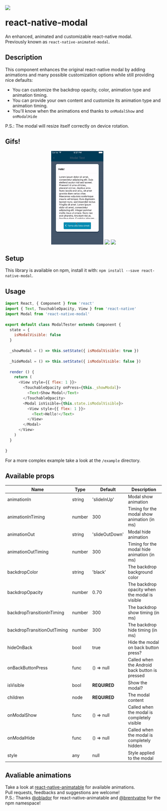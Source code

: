 <img src="https://github.com/react-native-community/react-native-modal/raw/master/extras/react-native-modal-logo.png" width="130" align="left" /> 

# react-native-modal
An enhanced, animated and customizable react-native modal.  
Previously known as `react-native-animated-modal`.  

## Description
This component enhances the original react-native modal by adding animations and many possible customization options while still providing nice defaults:  
- You can customize the backdrop opacity, color, animation type and animation timing.  
- You can provide your own content and customize its animation type and animation timing.
- You'll know when the animations end thanks to `onModalShow` and `onModalHide`  

P.S.: The modal will resize itself correctly on device rotation. 

## Gifs!
<p align="center">
<img src="https://raw.githubusercontent.com/mmazzarolo/react-native-tips/master/imgs/modal.gif" height="300" />
<img src="https://raw.githubusercontent.com/mmazzarolo/react-native-modal-datetime-picker/master/extras/datetimepicker-ios.gif" height="300" />
<img src="https://raw.githubusercontent.com/mmazzarolo/react-native-animated-modal/master/extras/example-modal.gif" height="300" />
</p>

## Setup
This library is available on npm, install it with: `npm install --save react-native-modal`.  

## Usage
```javascript
import React, { Component } from 'react'
import { Text, TouchableOpacity, View } from 'react-native'
import Modal from 'react-native-modal'

export default class ModalTester extends Component {
  state = {
    isModalVisible: false
  }

  _showModal = () => this.setState({ isModalVisible: true })

  _hideModal = () => this.setState({ isModalVisible: false })

  render () {
    return (
      <View style={{ flex: 1 }}>
        <TouchableOpacity onPress={this._showModal}>
          <Text>Show Modal</Text>
        </TouchableOpacity>
        <Modal isVisible={this.state.isModalVisible}>
          <View style={{ flex: 1 }}>
            <Text>Hello!</Text>
          </View>
        </Modal>
      </View>
    )
  }

}
```
For a more complex example take a look at the `/example` directory.

## Available props
| Name | Type| Default | Description |
| --- | --- | --- | --- |
| animationIn | string | 'slideInUp' | Modal show animation |
| animationInTiming | number | 300 | Timing for the modal show animation (in ms) |
| animationOut | string | 'slideOutDown' | Modal hide animation |
| animationOutTiming | number | 300 | Timing for the modal hide animation (in ms) |
| backdropColor | string | 'black' | The backdrop background color |
| backdropOpacity | number | 0.70 | The backdrop opacity when the modal is visible |
| backdropTransitionInTiming | number | 300 | The backdrop show timing (in ms) |
| backdropTransitionOutTiming | number | 300 | The backdrop hide timing (in ms) |
| hideOnBack | bool | true | Hide the modal on back button press? |
| onBackButtonPress | func | () => null | Called when the Android back button is pressed |
| isVisible | bool | **REQUIRED** | Show the modal? |
| children | node | **REQUIRED** | The modal content |
| onModalShow | func | () => null | Called when the modal is completely visible |
| onModalHide | func | () => null | Called when the modal is completely hidden |
| style | any | null | Style applied to the modal |

## Avaliable animations
Take a look at [react-native-animatable](https://github.com/oblador/react-native-animatable) for available animations.     
Pull requests, feedbacks and suggestions are welcome!  
P.S.: Thanks [@oblador](https://github.com/oblador) for react-native-animatable and [@brentvatne](https://github.com/brentvatne) for the npm namespace!  
